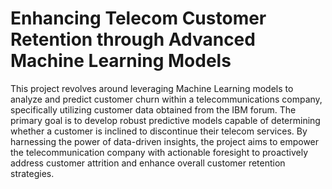 # Enhancing Telecom Customer Retention through Advanced Machine Learning Models
This project revolves around leveraging Machine Learning models to analyze and predict customer churn within a telecommunications company, specifically utilizing customer data obtained from the IBM forum. The primary goal is to develop robust predictive models capable of determining whether a customer is inclined to discontinue their telecom services. By harnessing the power of data-driven insights, the project aims to empower the telecommunication company with actionable foresight to proactively address customer attrition and enhance overall customer retention strategies.
